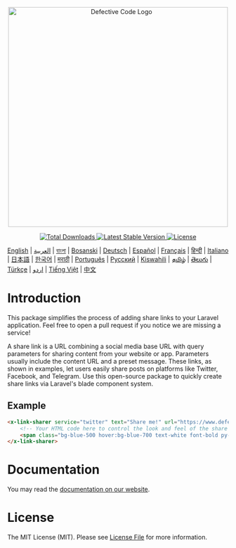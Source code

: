 <p align="center"><img width="500" src="https://defectivecode.com/logos/logo-animated.gif" alt="Defective Code Logo"></p>

<p align="center">
    <a href="https://packagist.org/packages/defectivecode/link-sharer">
        <img src="https://poser.pugx.org/defectivecode/link-sharer/d/total.svg" alt="Total Downloads">
    </a>
    <a href="https://packagist.org/packages/defectivecode/link-sharer">
        <img src="https://poser.pugx.org/defectivecode/link-sharer/v/stable.svg" alt="Latest Stable Version">
    </a>
    <a href="https://packagist.org/packages/defectivecode/link-sharer">
        <img src="https://poser.pugx.org/defectivecode/link-sharer/license.svg" alt="License">
    </a>
</p>

[English](https://www.defectivecode.com/packages/link-sharer/en) |
[العربية](https://www.defectivecode.com/packages/link-sharer/ar) |
[বাংলা](https://www.defectivecode.com/packages/link-sharer/bn) |
[Bosanski](https://www.defectivecode.com/packages/link-sharer/bs) |
[Deutsch](https://www.defectivecode.com/packages/link-sharer/de) |
[Español](https://www.defectivecode.com/packages/link-sharer/es) |
[Français](https://www.defectivecode.com/packages/link-sharer/fr) |
[हिन्दी](https://www.defectivecode.com/packages/link-sharer/hi) |
[Italiano](https://www.defectivecode.com/packages/link-sharer/it) |
[日本語](https://www.defectivecode.com/packages/link-sharer/ja) |
[한국어](https://www.defectivecode.com/packages/link-sharer/ko) |
[मराठी](https://www.defectivecode.com/packages/link-sharer/mr) |
[Português](https://www.defectivecode.com/packages/link-sharer/pt) |
[Русский](https://www.defectivecode.com/packages/link-sharer/ru) |
[Kiswahili](https://www.defectivecode.com/packages/link-sharer/sw) |
[தமிழ்](https://www.defectivecode.com/packages/link-sharer/ta) |
[తెలుగు](https://www.defectivecode.com/packages/link-sharer/te) |
[Türkçe](https://www.defectivecode.com/packages/link-sharer/tr) |
[اردو](https://www.defectivecode.com/packages/link-sharer/ur) |
[Tiếng Việt](https://www.defectivecode.com/packages/link-sharer/vi) |
[中文](https://www.defectivecode.com/packages/link-sharer/zh)

# Introduction

This package simplifies the process of adding share links to your Laravel application. Feel free to open a pull request if you notice we are missing a service!

A share link is a URL combining a social media base URL with query parameters for sharing content from your website or app. Parameters usually include the content URL and a preset message. These links, as shown in examples, let users easily share posts on platforms like Twitter, Facebook, and Telegram. Use this open-source package to quickly create share links via Laravel's blade component system.

## Example

```html
<x-link-sharer service="twitter" text="Share me!" url="https://www.defectivecode.com" hashtags="awesome,links" class="p-4">
    <!-- Your HTML code here to control the look and feel of the share button -->
    <span class="bg-blue-500 hover:bg-blue-700 text-white font-bold py-2 px-4 rounded">Click me!</span>
</x-link-sharer>
```

# Documentation

You may read the [documentation on our website](https://www.defectivecode.com/packages/link-sharer/en).

# License

The MIT License (MIT). Please see [License File](LICENSE.md) for more information.
